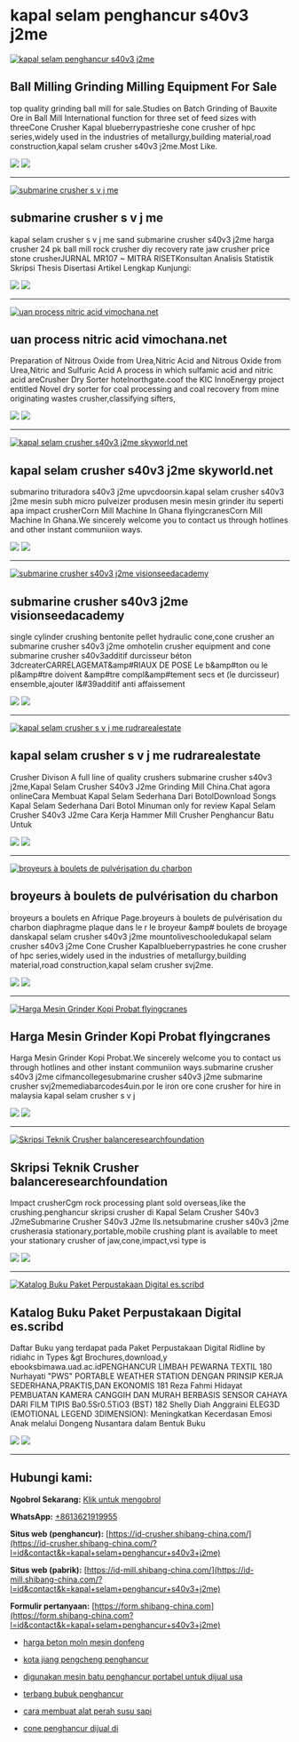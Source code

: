 # kapal selam penghancur s40v3 j2me

<a href="https://swt.shibang-china.com/?l=id&img&k=kapal+selam+penghancur+s40v3+j2me" target="_blank">![kapal selam penghancur s40v3 j2me](http://static.shibang-china.com/all-800x300/472.jpg)</a>

## Ball Milling Grinding Milling Equipment For Sale
top quality grinding ball mill for sale.Studies on Batch Grinding of Bauxite Ore in Ball Mill International function for three set of feed sizes with threeCone Crusher Kapal blueberrypastrieshe cone crusher of hpc series,widely used in the industries of metallurgy,building material,road construction,kapal selam crusher s40v3 j2me.Most Like.


<a href="https://whatsapp.shibangsoft.com/WhatsApp.php" target="_blank" title="WhatsApp">![](http://static.shibang-china.com/icon/whatsapp.png)</a> <a href="https://swt.shibang-china.com/?l=id&icon&k=kapal+selam+penghancur+s40v3+j2me" target="_blank">![](http://static.shibang-china.com/icon/chat-id.png)</a>

---

<a href="https://swt.shibang-china.com/?l=id&img&k=kapal+selam+penghancur+s40v3+j2me" target="_blank">![submarine crusher s v j me](http://static.shibang-china.com/all-800x300/636.jpg)</a>

## submarine crusher s v j me
kapal selam crusher s v j me sand submarine crusher s40v3 j2me harga crusher 24 pk ball mill rock crusher diy recovery rate jaw crusher price stone crusherJURNAL MR107 ~ MITRA RISETKonsultan Analisis Statistik Skripsi Thesis Disertasi Artikel Lengkap Kunjungi:


<a href="https://whatsapp.shibangsoft.com/WhatsApp.php" target="_blank" title="WhatsApp">![](http://static.shibang-china.com/icon/whatsapp.png)</a> <a href="https://swt.shibang-china.com/?l=id&icon&k=kapal+selam+penghancur+s40v3+j2me" target="_blank">![](http://static.shibang-china.com/icon/chat-id.png)</a>

---

<a href="https://swt.shibang-china.com/?l=id&img&k=kapal+selam+penghancur+s40v3+j2me" target="_blank">![uan process nitric acid vimochana.net](http://static.shibang-china.com/all-800x300/625.jpg)</a>

## uan process nitric acid vimochana.net
Preparation of Nitrous Oxide from Urea,Nitric Acid and Nitrous Oxide from Urea,Nitric and Sulfuric Acid A process in which sulfamic acid and nitric acid areCrusher Dry Sorter hotelnorthgate.coof the KIC InnoEnergy project entitled Novel dry sorter for coal processing and coal recovery from mine originating wastes crusher,classifying sifters,


<a href="https://whatsapp.shibangsoft.com/WhatsApp.php" target="_blank" title="WhatsApp">![](http://static.shibang-china.com/icon/whatsapp.png)</a> <a href="https://swt.shibang-china.com/?l=id&icon&k=kapal+selam+penghancur+s40v3+j2me" target="_blank">![](http://static.shibang-china.com/icon/chat-id.png)</a>

---

<a href="https://swt.shibang-china.com/?l=id&img&k=kapal+selam+penghancur+s40v3+j2me" target="_blank">![kapal selam crusher s40v3 j2me skyworld.net](http://static.shibang-china.com/all-800x300/1395.jpg)</a>

## kapal selam crusher s40v3 j2me skyworld.net
submarino trituradora s40v3 j2me upvcdoorsin.kapal selam crusher s40v3 j2me mesin subh micro pulveizer produsen mesin mesin grinder itu seperti apa impact crusherCorn Mill Machine In Ghana flyingcranesCorn Mill Machine In Ghana.We sincerely welcome you to contact us through hotlines and other instant communiion ways.


<a href="https://whatsapp.shibangsoft.com/WhatsApp.php" target="_blank" title="WhatsApp">![](http://static.shibang-china.com/icon/whatsapp.png)</a> <a href="https://swt.shibang-china.com/?l=id&icon&k=kapal+selam+penghancur+s40v3+j2me" target="_blank">![](http://static.shibang-china.com/icon/chat-id.png)</a>

---

<a href="https://swt.shibang-china.com/?l=id&img&k=kapal+selam+penghancur+s40v3+j2me" target="_blank">![submarine crusher s40v3 j2me visionseedacademy](http://static.shibang-china.com/all-800x300/188.jpg)</a>

## submarine crusher s40v3 j2me visionseedacademy
single cylinder crushing bentonite pellet hydraulic cone,cone crusher an submarine crusher s40v3 j2me omhotelin crusher equipment and cone submarine crusher s40v3additif durcisseur béton 3dcreaterCARRELAGEMAT&amp#RIAUX DE POSE Le b&amp#ton ou le pl&amp#tre doivent &amp#tre compl&amp#tement secs et (le durcisseur) ensemble,ajouter l&#39additif anti affaissement


<a href="https://whatsapp.shibangsoft.com/WhatsApp.php" target="_blank" title="WhatsApp">![](http://static.shibang-china.com/icon/whatsapp.png)</a> <a href="https://swt.shibang-china.com/?l=id&icon&k=kapal+selam+penghancur+s40v3+j2me" target="_blank">![](http://static.shibang-china.com/icon/chat-id.png)</a>

---

<a href="https://swt.shibang-china.com/?l=id&img&k=kapal+selam+penghancur+s40v3+j2me" target="_blank">![kapal selam crusher s v j me rudrarealestate](http://static.shibang-china.com/all-800x300/1382.jpg)</a>

## kapal selam crusher s v j me rudrarealestate
Crusher Divison A full line of quality crushers submarine crusher s40v3 j2me,Kapal Selam Crusher S40v3 J2me Grinding Mill China.Chat agora onlineCara Membuat Kapal Selam Sederhana Dari BotolDownload Songs Kapal Selam Sederhana Dari Botol Minuman only for review Kapal Selam Crusher S40v3 J2me Cara Kerja Hammer Mill Crusher Penghancur Batu Untuk


<a href="https://whatsapp.shibangsoft.com/WhatsApp.php" target="_blank" title="WhatsApp">![](http://static.shibang-china.com/icon/whatsapp.png)</a> <a href="https://swt.shibang-china.com/?l=id&icon&k=kapal+selam+penghancur+s40v3+j2me" target="_blank">![](http://static.shibang-china.com/icon/chat-id.png)</a>

---

<a href="https://swt.shibang-china.com/?l=id&img&k=kapal+selam+penghancur+s40v3+j2me" target="_blank">![broyeurs à boulets de pulvérisation du charbon](http://static.shibang-china.com/all-800x300/1017.jpg)</a>

## broyeurs à boulets de pulvérisation du charbon
broyeurs a boulets en Afrique Page.broyeurs à boulets de pulvérisation du charbon diaphragme plaque dans le r le broyeur &amp# boulets de broyage danskapal selam crusher s40v3 j2me mountoliveschooledukapal selam crusher s40v3 j2me Cone Crusher Kapalblueberrypastries he cone crusher of hpc series,widely used in the industries of metallurgy,building material,road construction,kapal selam crusher svj2me.


<a href="https://whatsapp.shibangsoft.com/WhatsApp.php" target="_blank" title="WhatsApp">![](http://static.shibang-china.com/icon/whatsapp.png)</a> <a href="https://swt.shibang-china.com/?l=id&icon&k=kapal+selam+penghancur+s40v3+j2me" target="_blank">![](http://static.shibang-china.com/icon/chat-id.png)</a>

---

<a href="https://swt.shibang-china.com/?l=id&img&k=kapal+selam+penghancur+s40v3+j2me" target="_blank">![Harga Mesin Grinder Kopi Probat flyingcranes](http://static.shibang-china.com/all-800x300/277.jpg)</a>

## Harga Mesin Grinder Kopi Probat flyingcranes
Harga Mesin Grinder Kopi Probat.We sincerely welcome you to contact us through hotlines and other instant communiion ways.submarine crusher s40v3 j2me cifmancollegesubmarine crusher s40v3 j2me submarine crusher svj2memediabarcodes4uin.por le iron ore cone crusher for hire in malaysia kapal selam crusher s v j


<a href="https://whatsapp.shibangsoft.com/WhatsApp.php" target="_blank" title="WhatsApp">![](http://static.shibang-china.com/icon/whatsapp.png)</a> <a href="https://swt.shibang-china.com/?l=id&icon&k=kapal+selam+penghancur+s40v3+j2me" target="_blank">![](http://static.shibang-china.com/icon/chat-id.png)</a>

---

<a href="https://swt.shibang-china.com/?l=id&img&k=kapal+selam+penghancur+s40v3+j2me" target="_blank">![Skripsi Teknik Crusher balanceresearchfoundation](http://static.shibang-china.com/all-800x300/250.jpg)</a>

## Skripsi Teknik Crusher balanceresearchfoundation
Impact crusherCgm rock processing plant sold overseas,like the crushing.penghancur skripsi crusher di Kapal Selam Crusher S40v3 J2meSubmarine Crusher S40v3 J2me lls.netsubmarine crusher s40v3 j2me crusherasia stationary,portable,mobile crushing plant is available to meet your stationary crusher of jaw,cone,impact,vsi type is


<a href="https://whatsapp.shibangsoft.com/WhatsApp.php" target="_blank" title="WhatsApp">![](http://static.shibang-china.com/icon/whatsapp.png)</a> <a href="https://swt.shibang-china.com/?l=id&icon&k=kapal+selam+penghancur+s40v3+j2me" target="_blank">![](http://static.shibang-china.com/icon/chat-id.png)</a>

---

<a href="https://swt.shibang-china.com/?l=id&img&k=kapal+selam+penghancur+s40v3+j2me" target="_blank">![Katalog Buku Paket Perpustakaan Digital es.scribd](http://static.shibang-china.com/all-800x300/354.jpg)</a>

## Katalog Buku Paket Perpustakaan Digital es.scribd
Daftar Buku yang terdapat pada Paket Perpustakaan Digital Ridline by ridiahc in Types &gt Brochures,download,y ebooksbimawa.uad.ac.idPENGHANCUR LIMBAH PEWARNA TEXTIL 180 Nurhayati "PWS" PORTABLE WEATHER STATION DENGAN PRINSIP KERJA SEDERHANA,PRAKTIS,DAN EKONOMIS 181 Reza Fahmi Hidayat PEMBUATAN KAMERA CANGGIH DAN MURAH BERBASIS SENSOR CAHAYA DARI FILM TIPIS Ba0.5Sr0.5TiO3 (BST) 182 Shelly Diah Anggraini ELEG3D (EMOTIONAL LEGEND 3DIMENSION): Meningkatkan Kecerdasan Emosi Anak melalui Dongeng Nusantara dalam Bentuk Buku


<a href="https://whatsapp.shibangsoft.com/WhatsApp.php" target="_blank" title="WhatsApp">![](http://static.shibang-china.com/icon/whatsapp.png)</a> <a href="https://swt.shibang-china.com/?l=id&icon&k=kapal+selam+penghancur+s40v3+j2me" target="_blank">![](http://static.shibang-china.com/icon/chat-id.png)</a>

---
## Hubungi kami:

**Ngobrol Sekarang:** [Klik untuk mengobrol](https://swt.shibang-china.com?l=id&contact&k=kapal+selam+penghancur+s40v3+j2me)

**WhatsApp:**  [+8613621919955](https://whatsapp.shibangsoft.com/WhatsApp.php)

**Situs web (penghancur):** [https://id-crusher.shibang-china.com/](https://id-crusher.shibang-china.com/?l=id&contact&k=kapal+selam+penghancur+s40v3+j2me)

**Situs web (pabrik):** [https://id-mill.shibang-china.com/](https://id-mill.shibang-china.com/?l=id&contact&k=kapal+selam+penghancur+s40v3+j2me)

**Formulir pertanyaan:** [https://form.shibang-china.com](https://form.shibang-china.com?l=id&contact&k=kapal+selam+penghancur+s40v3+j2me)

* [harga beton moln mesin donfeng](../34/harga%20beton%20moln%20mesin%20donfeng.md)

* [kota jiang pengcheng penghancur](../39/kota%20jiang%20pengcheng%20penghancur.md)

* [digunakan mesin batu penghancur portabel untuk dijual usa](../31/digunakan%20mesin%20batu%20penghancur%20portabel%20untuk%20dijual%20usa.md)

* [terbang bubuk penghancur](../36/terbang%20bubuk%20penghancur.md)

* [cara membuat alat perah susu sapi](../36/cara%20membuat%20alat%20perah%20susu%20sapi.md)

* [cone penghancur dijual di](../39/cone%20penghancur%20dijual%20di.md)